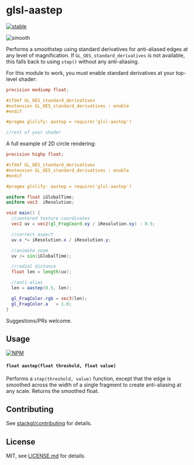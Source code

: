# glsl-aastep

[![stable](http://badges.github.io/stability-badges/dist/stable.svg)](http://github.com/badges/stability-badges)

![smooth](http://i.imgur.com/w7El33x.png)

Performs a smoothstep using standard derivatives for anti-aliased edges at any level of magnification. If `GL_OES_standard_derivatives` is not available, this falls back to using `step()` without any anti-aliasing. 

For this module to work, you must enable standard derivatives at your top-level shader:

```glsl
precision mediump float;

#ifdef GL_OES_standard_derivatives
#extension GL_OES_standard_derivatives : enable
#endif

#pragma glslify: aastep = require('glsl-aastep')

//rest of your shader
```

A full example of 2D circle rendering:

```glsl
precision highp float;

#ifdef GL_OES_standard_derivatives
#extension GL_OES_standard_derivatives : enable
#endif

#pragma glslify: aastep = require('glsl-aastep')

uniform float iGlobalTime;
uniform vec3  iResolution;

void main() {
  //centered texture coordinates
  vec2 uv = vec2(gl_FragCoord.xy / iResolution.xy) - 0.5;

  //correct aspect
  uv.x *= iResolution.x / iResolution.y;

  //animate zoom
  uv /= sin(iGlobalTime); 

  //radial distance
  float len = length(uv);

  //anti-alias
  len = aastep(0.5, len);

  gl_FragColor.rgb = vec3(len);
  gl_FragColor.a   = 1.0;
}
```

Suggestions/PRs welcome.

## Usage

[![NPM](https://nodei.co/npm/glsl-aastep.png)](https://www.npmjs.com/package/glsl-aastep)

#### `float aastep(float threshold, float value)`

Performs a `step(threshold, value)` function, except that the edge is smoothed across the width of a single fragment to create anti-aliasing at any scale. Returns the smoothed float.

## Contributing

See [stackgl/contributing](https://github.com/stackgl/contributing) for details.

## License

MIT, see [LICENSE.md](http://github.com/stackgl/glsl-aastep/blob/master/LICENSE.md) for details.
